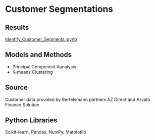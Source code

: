 # Customer Segmentations

## Results
[Identify_Customer_Segments.ipynb](https://github.com/sclkan/Identify-Customer-Segments/blob/master/Identify_Customer_Segments.ipynb)

## Models and Methods
- Principal Component Aanalysis
- K-means Clustering

## Source
Customer data provided by Bertelsmann partners AZ Direct and Arvato Finance Solution

## Python Libraries
Scikit-learn, Pandas, NumPy, Matplotlib
